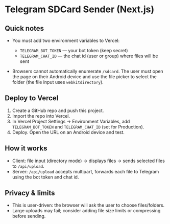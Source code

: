 # Telegram SDCard Sender (Next.js)

## Quick notes
- You must add two environment variables to Vercel:
  - `TELEGRAM_BOT_TOKEN` — your bot token (keep secret)
  - `TELEGRAM_CHAT_ID` — the chat id (user or group) where files will be sent

- Browsers cannot automatically enumerate `/sdcard`. The user must open the page on their Android device and use the file picker to select the folder (the file input uses `webkitdirectory`).

## Deploy to Vercel
1. Create a GitHub repo and push this project.
2. Import the repo into Vercel.
3. In Vercel Project Settings → Environment Variables, add `TELEGRAM_BOT_TOKEN` and `TELEGRAM_CHAT_ID` (set for Production).
4. Deploy. Open the URL on an Android device and test.

## How it works
- Client: file input (directory mode) -> displays files -> sends selected files to `/api/upload`.
- Server: `/api/upload` accepts multipart, forwards each file to Telegram using the bot token and chat id.

## Privacy & limits
- This is user-driven: the browser will ask the user to choose files/folders.
- Large uploads may fail; consider adding file size limits or compressing before sending.
